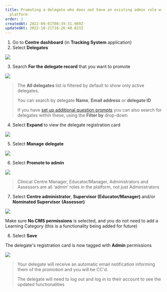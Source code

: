 ```yaml
---
title: Promoting a delegate who does not have an existing admin role within the
  platform
order: 1
createdAt: 2022-09-01T08:39:31.989Z
updatedAt: 2022-10-21T16:26:40.823Z
---
```

1. Go to **Centre dashboard** (in **Tracking System** application) 
2. Select **Delegates**

![](/img/registering-delegates-1.png)

3. Search **For the delegate record** that you want to promote

![](/img/cm-ca_delegate-filters.png)



> The **All delegates** list is filtered by default to show only active delegates.  
>
> You can search by delegate **Name**, **Email address** or **delegate ID**
>
> If you have [set up additional question prompts](/user-guide/centremanager/02-centre-management/configuring-centre-details/managing-registration-prompts) you can also search for delegates within these, using the **Filter by** drop-down

4. Select **Expand** to view the delegate registration card

![](/img/cm-ca_expand-delegate-registration-card.png)

5. Select **Manage** **delegate**

![](/img/cm-ca_delegate-registration-card_without-admin-permissions_manage-delegate-button.png)

6. Select **Promote to admin**

![](/img/cm-ca_delegate-registration-card_manage_promote-to-admin.png)

> Clinical Centre Manager, Educator/Manager, Administrators and Assessors are all ‘admin’ roles in the platform, not just Administrators

7. Select **Centre administrator**, **Supervisor (Educator/Manager)** and/or **Nominated Supervisor** **(Assessor)**

![](/img/cm-ca_promote-delegate_with-cm.png)

Make sure **No CMS permissions** is selected, and you do not need to add a Learning Category (this is a functionality being added for future)

8. Select **Save**

The delegate's registration card is now tagged with **Admin** permissions 

![](/img/cm-ca_delegate-registration-card_with-admin-permissions_tag.png)

> Your delegate will receive an automatic email notification informing them of the promotion and you will be CC'd.
>
> The delegate will need to log out and log in to their account to see the updated functionalities